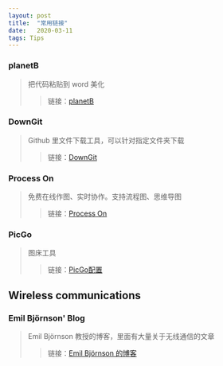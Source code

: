 ```yaml
---
layout: post
title:  "常用链接"
date:   2020-03-11
tags: Tips
---
```


### planetB

> 把代码粘贴到 word 美化
>
> > 链接：[planetB](http://www.planetb.ca/syntax-highlight-word)

### DownGit

> Github 里文件下载工具，可以针对指定文件夹下载
>
> > 链接：[DownGit](https://minhaskamal.github.io/DownGit/#/home)

### Process On

> 免费在线作图、实时协作。支持流程图、思维导图
>
> > 链接：[Process On](https://www.processon.com/)

### PicGo

> 图床工具
>
> > 链接：[PicGo配置](https://picgo.github.io/PicGo-Doc/zh/guide/#%E5%BA%94%E7%94%A8%E8%AF%B4%E6%98%8E)

## Wireless communications

### Emil Björnson' Blog

> Emil Björnson 教授的博客，里面有大量关于无线通信的文章
>
> > 链接：[Emil Björnson 的博客](http://ma-mimo.ellintech.se/)



